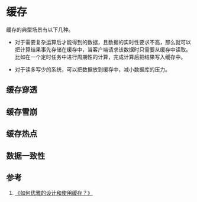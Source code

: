 # 缓存

缓存的典型场景有以下几种。

- 对于需要复杂运算后才能得到的数据，且数据的实时性要求不高，那么就可以把计算结果事先存储在缓存中，当客户端请求该数据时只需要从缓存中读取。比如在一个定时任务中进行周期性的计算，完成计算后把结果写入缓存中。

- 对于读多写少的系统，可以把数据放到缓存中，减小数据库的压力。

## 缓存穿透



## 缓存雪崩

## 缓存热点

## 数据一致性

## 参考

1. [《如何优雅的设计和使用缓存？》](https://juejin.im/post/5b849878e51d4538c77a974a)
